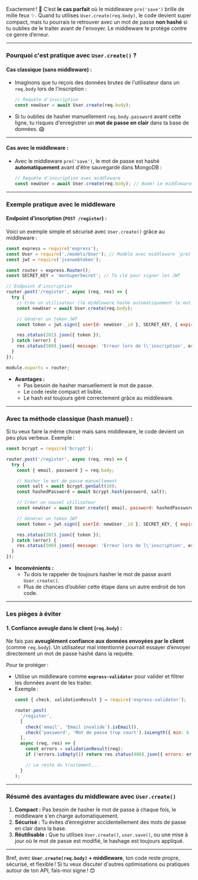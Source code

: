 Exactement ! 🎯 C’est **le cas parfait** où le middleware `pre('save')` brille de mille feux ✨. Quand tu utilises `User.create(req.body)`, le code devient super compact, mais tu pourrais te retrouver avec un mot de passe **non hashé** si tu oublies de le traiter avant de l'envoyer. Le middleware te protège contre ce genre d’erreur.

---

### **Pourquoi c'est pratique avec `User.create()` ?**

#### Cas classique (sans middleware) :
- Imaginons que tu reçois des données brutes de l'utilisateur dans un `req.body` lors de l'inscription :
  ```javascript
  // Requête d'inscription
  const newUser = await User.create(req.body);
  ```

- Si tu oublies de hasher manuellement `req.body.password` avant cette ligne, tu risques d'enregistrer un **mot de passe en clair** dans ta base de données. 😱

---

#### Cas avec le middleware :
- Avec le middleware `pre('save')`, le mot de passe est hashé **automatiquement** avant d'être sauvegardé dans MongoDB :
  ```javascript
  // Requête d'inscription avec middleware
  const newUser = await User.create(req.body); // Boom! Le middleware s'occupe du hash.
  ```

---

### **Exemple pratique avec le middleware**

#### Endpoint d’inscription (`POST /register`) :
Voici un exemple simple et sécurisé avec `User.create()` grâce au middleware :

```javascript
const express = require('express');
const User = require('./models/User'); // Modèle avec middleware `pre('save')`
const jwt = require('jsonwebtoken');

const router = express.Router();
const SECRET_KEY = 'monSuperSecret'; // Ta clé pour signer les JWT

// Endpoint d'inscription
router.post('/register', async (req, res) => {
  try {
    // Crée un utilisateur (le middleware hashe automatiquement le mot de passe)
    const newUser = await User.create(req.body);

    // Générer un token JWT
    const token = jwt.sign({ userId: newUser._id }, SECRET_KEY, { expiresIn: '1h' });

    res.status(201).json({ token });
  } catch (error) {
    res.status(500).json({ message: 'Erreur lors de l\'inscription', error });
  }
});

module.exports = router;
```

- **Avantages :**
  - Pas besoin de hasher manuellement le mot de passe.
  - Le code reste compact et lisible.
  - Le hash est toujours géré correctement grâce au middleware.

---

### **Avec ta méthode classique (hash manuel) :**

Si tu veux faire la même chose mais sans middleware, le code devient un peu plus verbeux. Exemple :

```javascript
const bcrypt = require('bcrypt');

router.post('/register', async (req, res) => {
  try {
    const { email, password } = req.body;

    // Hasher le mot de passe manuellement
    const salt = await bcrypt.genSalt(10);
    const hashedPassword = await bcrypt.hash(password, salt);

    // Créer un nouvel utilisateur
    const newUser = await User.create({ email, password: hashedPassword });

    // Générer un token JWT
    const token = jwt.sign({ userId: newUser._id }, SECRET_KEY, { expiresIn: '1h' });

    res.status(201).json({ token });
  } catch (error) {
    res.status(500).json({ message: 'Erreur lors de l\'inscription', error });
  }
});
```

- **Inconvénients :**
  - Tu dois te rappeler de toujours hasher le mot de passe avant `User.create()`.
  - Plus de chances d’oublier cette étape dans un autre endroit de ton code.

---

### **Les pièges à éviter**

#### 1. **Confiance aveugle dans le client (`req.body`) :**
Ne fais pas **aveuglément confiance aux données envoyées par le client** (comme `req.body`). Un utilisateur mal intentionné pourrait essayer d’envoyer directement un mot de passe hashé dans la requête.

Pour te protéger :
- Utilise un middleware comme **`express-validator`** pour valider et filtrer les données avant de les traiter.
- Exemple :
  ```javascript
  const { check, validationResult } = require('express-validator');

  router.post(
    '/register',
    [
      check('email', 'Email invalide').isEmail(),
      check('password', 'Mot de passe trop court').isLength({ min: 6 }),
    ],
    async (req, res) => {
      const errors = validationResult(req);
      if (!errors.isEmpty()) return res.status(400).json({ errors: errors.array() });

      // Le reste du traitement...
    }
  );
  ```

---

### **Résumé des avantages du middleware avec `User.create()`**

1. **Compact :** Pas besoin de hasher le mot de passe à chaque fois, le middleware s'en charge automatiquement.
2. **Sécurisé :** Tu évites d’enregistrer accidentellement des mots de passe en clair dans la base.
3. **Réutilisable :** Que tu utilises `User.create()`, `user.save()`, ou une mise à jour où le mot de passe est modifié, le hashage est toujours appliqué.

---

Bref, avec **`User.create(req.body)` + middleware**, ton code reste propre, sécurisé, et flexible ! Si tu veux discuter d'autres optimisations ou pratiques autour de ton API, fais-moi signe ! 😊